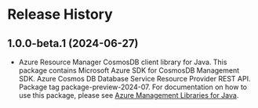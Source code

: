 # Release History

## 1.0.0-beta.1 (2024-06-27)

- Azure Resource Manager CosmosDB client library for Java. This package contains Microsoft Azure SDK for CosmosDB Management SDK. Azure Cosmos DB Database Service Resource Provider REST API. Package tag package-preview-2024-07. For documentation on how to use this package, please see [Azure Management Libraries for Java](https://aka.ms/azsdk/java/mgmt).
